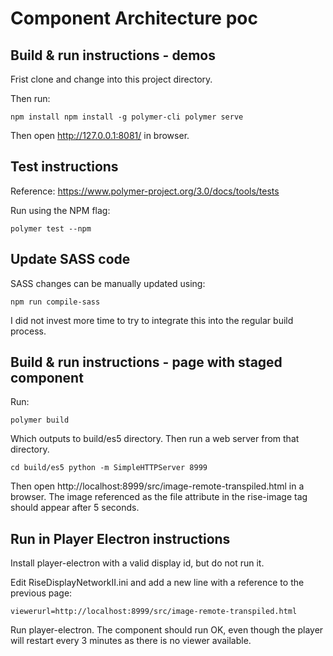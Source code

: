 # Component Architecture poc

## Build & run instructions - demos

Frist clone and change into this project directory.

Then run:

`
npm install
npm install -g polymer-cli
polymer serve
`

Then open http://127.0.0.1:8081/ in browser.

## Test instructions

Reference: https://www.polymer-project.org/3.0/docs/tools/tests

Run using the NPM flag:

`
polymer test --npm
`

## Update SASS code

SASS changes can be manually updated using:

`
npm run compile-sass
`

I did not invest more time to try to integrate this into the regular build
process.

## Build & run instructions - page with staged component

Run:

`
polymer build
`

Which outputs to build/es5 directory. Then run a web server from that directory.

`
cd build/es5
python -m SimpleHTTPServer 8999
`

Then open http://localhost:8999/src/image-remote-transpiled.html in a browser.
The image referenced as the file attribute in the rise-image tag should appear
after 5 seconds.

## Run in Player Electron instructions

Install player-electron with a valid display id, but do not run it.

Edit RiseDisplayNetworkII.ini and add a new line with a reference to the
previous page:

`
viewerurl=http://localhost:8999/src/image-remote-transpiled.html
`

Run player-electron. The component should run OK, even though the player will
restart every 3 minutes as there is no viewer available.
